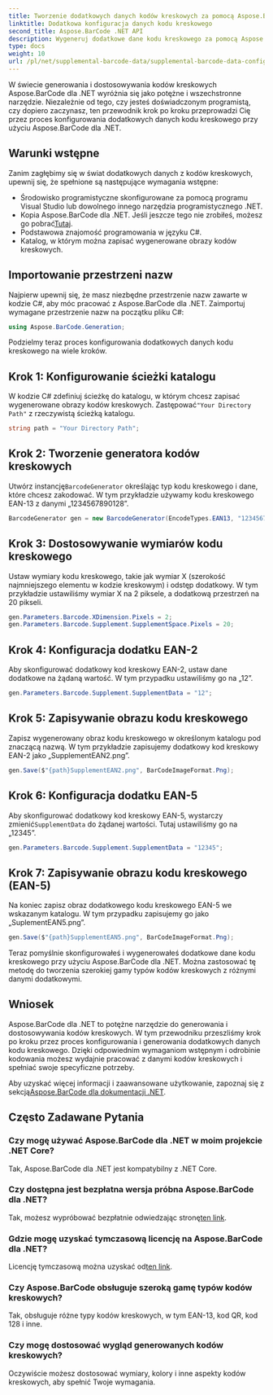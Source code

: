 ```yaml
---
title: Tworzenie dodatkowych danych kodów kreskowych za pomocą Aspose.BarCode dla .NET
linktitle: Dodatkowa konfiguracja danych kodu kreskowego
second_title: Aspose.BarCode .NET API
description: Wygeneruj dodatkowe dane kodu kreskowego za pomocą Aspose.BarCode dla .NET. Dostosuj kody kreskowe EAN-2 i EAN-5 bez wysiłku. Przewodnik krok po kroku dla programistów .NET.
type: docs
weight: 10
url: /pl/net/supplemental-barcode-data/supplemental-barcode-data-configuration/
---
```


W świecie generowania i dostosowywania kodów kreskowych Aspose.BarCode dla .NET wyróżnia się jako potężne i wszechstronne narzędzie. Niezależnie od tego, czy jesteś doświadczonym programistą, czy dopiero zaczynasz, ten przewodnik krok po kroku przeprowadzi Cię przez proces konfigurowania dodatkowych danych kodu kreskowego przy użyciu Aspose.BarCode dla .NET. 

## Warunki wstępne

Zanim zagłębimy się w świat dodatkowych danych z kodów kreskowych, upewnij się, że spełnione są następujące wymagania wstępne:

- Środowisko programistyczne skonfigurowane za pomocą programu Visual Studio lub dowolnego innego narzędzia programistycznego .NET.
-  Kopia Aspose.BarCode dla .NET. Jeśli jeszcze tego nie zrobiłeś, możesz go pobrać[Tutaj](https://releases.aspose.com/barcode/net/).
- Podstawowa znajomość programowania w języku C#.
- Katalog, w którym można zapisać wygenerowane obrazy kodów kreskowych.

## Importowanie przestrzeni nazw

Najpierw upewnij się, że masz niezbędne przestrzenie nazw zawarte w kodzie C#, aby móc pracować z Aspose.BarCode dla .NET. Zaimportuj wymagane przestrzenie nazw na początku pliku C#:

```csharp
using Aspose.BarCode.Generation;
```

Podzielmy teraz proces konfigurowania dodatkowych danych kodu kreskowego na wiele kroków.

## Krok 1: Konfigurowanie ścieżki katalogu

 W kodzie C# zdefiniuj ścieżkę do katalogu, w którym chcesz zapisać wygenerowane obrazy kodów kreskowych. Zastępować`"Your Directory Path"` z rzeczywistą ścieżką katalogu.

```csharp
string path = "Your Directory Path";
```

## Krok 2: Tworzenie generatora kodów kreskowych

 Utwórz instancję`BarcodeGenerator` określając typ kodu kreskowego i dane, które chcesz zakodować. W tym przykładzie używamy kodu kreskowego EAN-13 z danymi „1234567890128”.

```csharp
BarcodeGenerator gen = new BarcodeGenerator(EncodeTypes.EAN13, "1234567890128");
```

## Krok 3: Dostosowywanie wymiarów kodu kreskowego

Ustaw wymiary kodu kreskowego, takie jak wymiar X (szerokość najmniejszego elementu w kodzie kreskowym) i odstęp dodatkowy. W tym przykładzie ustawiliśmy wymiar X na 2 piksele, a dodatkową przestrzeń na 20 pikseli.

```csharp
gen.Parameters.Barcode.XDimension.Pixels = 2;
gen.Parameters.Barcode.Supplement.SupplementSpace.Pixels = 20;
```

## Krok 4: Konfiguracja dodatku EAN-2

Aby skonfigurować dodatkowy kod kreskowy EAN-2, ustaw dane dodatkowe na żądaną wartość. W tym przypadku ustawiliśmy go na „12”. 

```csharp
gen.Parameters.Barcode.Supplement.SupplementData = "12";
```

## Krok 5: Zapisywanie obrazu kodu kreskowego

Zapisz wygenerowany obraz kodu kreskowego w określonym katalogu pod znaczącą nazwą. W tym przykładzie zapisujemy dodatkowy kod kreskowy EAN-2 jako „SupplementEAN2.png”.

```csharp
gen.Save($"{path}SupplementEAN2.png", BarCodeImageFormat.Png);
```

## Krok 6: Konfiguracja dodatku EAN-5

 Aby skonfigurować dodatkowy kod kreskowy EAN-5, wystarczy zmienić`SupplementData` do żądanej wartości. Tutaj ustawiliśmy go na „12345”.

```csharp
gen.Parameters.Barcode.Supplement.SupplementData = "12345";
```

## Krok 7: Zapisywanie obrazu kodu kreskowego (EAN-5)

Na koniec zapisz obraz dodatkowego kodu kreskowego EAN-5 we wskazanym katalogu. W tym przypadku zapisujemy go jako „SuplementEAN5.png”.

```csharp
gen.Save($"{path}SupplementEAN5.png", BarCodeImageFormat.Png);
```

Teraz pomyślnie skonfigurowałeś i wygenerowałeś dodatkowe dane kodu kreskowego przy użyciu Aspose.BarCode dla .NET. Można zastosować tę metodę do tworzenia szerokiej gamy typów kodów kreskowych z różnymi danymi dodatkowymi.

## Wniosek

Aspose.BarCode dla .NET to potężne narzędzie do generowania i dostosowywania kodów kreskowych. W tym przewodniku przeszliśmy krok po kroku przez proces konfigurowania i generowania dodatkowych danych kodu kreskowego. Dzięki odpowiednim wymaganiom wstępnym i odrobinie kodowania możesz wydajnie pracować z danymi kodów kreskowych i spełniać swoje specyficzne potrzeby.

 Aby uzyskać więcej informacji i zaawansowane użytkowanie, zapoznaj się z sekcją[Aspose.BarCode dla dokumentacji .NET](https://reference.aspose.com/barcode/net/).

## Często Zadawane Pytania

### Czy mogę używać Aspose.BarCode dla .NET w moim projekcie .NET Core?
Tak, Aspose.BarCode dla .NET jest kompatybilny z .NET Core.

### Czy dostępna jest bezpłatna wersja próbna Aspose.BarCode dla .NET?
 Tak, możesz wypróbować bezpłatnie odwiedzając stronę[ten link](https://releases.aspose.com/).

### Gdzie mogę uzyskać tymczasową licencję na Aspose.BarCode dla .NET?
 Licencję tymczasową można uzyskać od[ten link](https://purchase.aspose.com/temporary-license/).

### Czy Aspose.BarCode obsługuje szeroką gamę typów kodów kreskowych?
Tak, obsługuje różne typy kodów kreskowych, w tym EAN-13, kod QR, kod 128 i inne.

### Czy mogę dostosować wygląd generowanych kodów kreskowych?
Oczywiście możesz dostosować wymiary, kolory i inne aspekty kodów kreskowych, aby spełnić Twoje wymagania.
